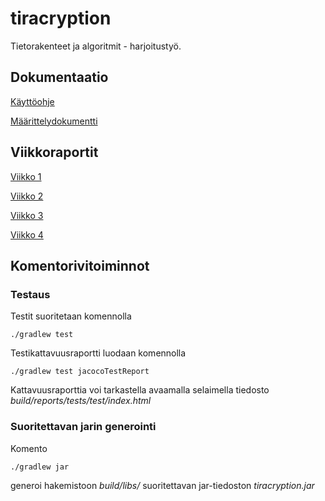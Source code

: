 # tiracryption
Tietorakenteet ja algoritmit -  harjoitustyö.

## Dokumentaatio
[Käyttöohje](/documentation/kayttoohje.md)

[Määrittelydokumentti](/documentation/vaatimusmaarittely.md)

<!--[Arkkitehtuurikuvaus](/documentation/arkkitehtuuri.md)

[Testausdokumentti](/documentation/testaus.md)
-->
## Viikkoraportit
[Viikko 1](/documentation/viikkoraportti1.md)

[Viikko 2](/documentation/viikkoraportti2.md)

[Viikko 3](/documentation/viikkoraportti3.md)

[Viikko 4](/documentation/viikkoraportti4.md)

<!--[Viikko 5](/documentation/viikkoraportti5.md)
-->
<!--[Viikko 6](/documentation/viikkoraportti6.md)
-->

## Komentorivitoiminnot

### Testaus

Testit suoritetaan komennolla

```
./gradlew test
```

Testikattavuusraportti luodaan komennolla

```
./gradlew test jacocoTestReport
```

Kattavuusraporttia voi tarkastella avaamalla selaimella tiedosto _build/reports/tests/test/index.html_

### Suoritettavan jarin generointi

Komento

```
./gradlew jar
```

generoi hakemistoon _build/libs/_ suoritettavan jar-tiedoston _tiracryption.jar_
<!--
### JavaDoc

JavaDoc generoidaan komennolla

```
mvn javadoc:javadoc
```

JavaDocia voi tarkastella avaamalla selaimella tiedosto _target/site/apidocs/index.html_ -->
<!--
### Checkstyle

Tiedoston [checkstyle.xml](/config/checkstyle/checkstyle.xml) määrittelemät tarkistukset suoritetaan komennolla

```
./gradlew checkstyleMain
```

Mahdolliset virheilmoitukset selviävät avaamalla selaimella tiedosto _build/reports/checkstyle/main.html_
-->
